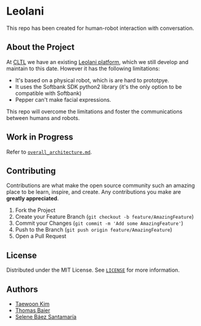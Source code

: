 # Leolani

This repo has been created for human-robot interaction with conversation.

## About the Project

At [CLTL](http://www.cltl.nl/) we have an existing [Leolani platform](https://github.com/leolani/pepper), which we still develop and maintain to this date. However it has the following limitations:

* It's based on a physical robot, which is are hard to prototpye.
* It uses the Softbank SDK python2 library (it's the only option to be compatible with Softbank)
* Pepper can't make facial expressions.

This repo will overcome the limitations and foster the communications between humans and robots.

## Work in Progress
Refer to [`overall_architecture.md`](https://github.com/leolani/cltl-combot/blob/main/overall_architecture.md).


<!-- ## Getting Started

This is an example of how you may give instructions on setting up your project locally.
To get a local copy up and running follow these simple example steps.

### Prerequisites

```
TBD
```

### Installation

```
TBD
```


## Usage

TBD -->


## Contributing

Contributions are what make the open source community such an amazing place to be learn, inspire, and create. Any contributions you make are **greatly appreciated**.

1. Fork the Project
2. Create your Feature Branch (`git checkout -b feature/AmazingFeature`)
3. Commit your Changes (`git commit -m 'Add some AmazingFeature'`)
4. Push to the Branch (`git push origin feature/AmazingFeature`)
5. Open a Pull Request


<!-- LICENSE -->
## License

Distributed under the MIT License. See [`LICENSE`](https://github.com/leolani/cltl-combot/blob/main/LICENCE) for more information.



<!-- CONTACT -->
## Authors

* [Taewoon Kim](https://tae898.github.io/)
* [Thomas Baier](https://www.linkedin.com/in/thomas-baier-05519030/)
* [Selene Báez Santamaría](https://selbaez.github.io/)

